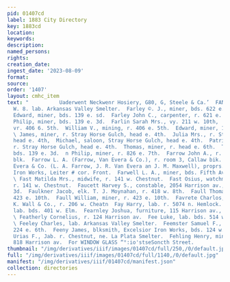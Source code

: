 ```yaml
---
pid: 01407cd
label: 1883 City Directory
key: 1883cd
location: 
keywords: 
description: 
named_persons: 
rights: 
creation_date: 
ingest_date: '2023-08-09'
format: 
source: 
order: '1407'
layout: cmhc_item
text: "          Uaderwent Neckwenr Hosiery, G80, G, Steele & Ca.’  FAN 122 BEH     Fancher
  W. 8. lab. Arkansas Valley Smelter.  Farley ©. J., miner, bds. 622 e. 5th.  Farley
  Edward, miner, bds. 139 e. sd.  Farley John C., carpenter, r. 621 e. 6th.  Farley
  Philip, miner, bds. 139 e. 3d.  Farlin Sarah Mrs., vy. 211 w. 10th,  D. M., Mrs.,
  vr. 406 6. 5th.  William V., mining, r. 406 e. 5th.  Edward, miner, 1. 218 e. Chestnut.
  \ James, miner, r. Stray Horse Gulch, head e. 4th.  Julia Mrs., r. Stray Horse Gulch,
  head e. 4th,  Michael, saloon, Stray Horse Gulch, head e. 4th.  Patrick, miner,
  r. Stray Horse Gulch, head e. 4th.  Thomas, miner, r. head e. 6th.  Thomas, miner,
  bds. 139 e. 3d.  n Philip, miner, r. 826 e. 7th.  Farrow John A., r. room 3, Callaway
  blk.  Farrow L. A. (Farrow, Van Evera & Co.), r. room 3, Callaw bik.  Farrow, Van
  Evera & Co. (L. A. Farrow, J. R. Van Evera an J. M. Maxwell), proprs. Leadville
  Iron Works, Leiter # cor. Front.  Farwell L. A., miner, bds. Fifth Avenue Hotel.
  \ Fast Matilda Mrs., midwife, r. 141 w. Chestnut.  Fast Osius, watchmkr, B. Davies,
  r. 141 w. Chestnut.  Faucett Harvey S., constable, 2054 Harrison av., r. 325 w.
  3d.  Faulkner Jacob, elk. T. J. Moynahan, r. 418 w. 8th.  Faull Thomas, miner, r.
  423 e. 10th.  Faull William, miner, r. 423 e. 10th.  Favrete Charlos, manager, D,
  K. Wall & Co., r. 206 w. Cheatn  Fay Harry, lab. r. 5074 n. Hemlock.  Fear Adolphus,
  lab. bds. 401 w. Elm.  Fearnley Joshua, furniture, 115 Harrison av., r. 304 e. 4th.
  \ Featherly Cornelius, r. 124 Harrison av.  Fee Luke, lab. bds. 514 w. Chestnut,
  \ Feeley Charles, lab. Arkansas Valley Smelter.  Feemster Samuel F., engineer, r.
  224 e. 6th.  Feeny James, blksmith, Excelsior Iron Works, bds. 124 w. 5ths  Feezer
  Urias F., Jab. r. Chestnut, ne. La Plata Smelter.  Fehling Henry, miner, r. rear
  818 Harrison av.  For WINDOW GLASS “°:io'stseSoncth Street.                "
thumbnail: "/img/derivatives/iiif/images/01407cd/full/250,/0/default.jpg"
full: "/img/derivatives/iiif/images/01407cd/full/1140,/0/default.jpg"
manifest: "/img/derivatives/iiif/01407cd/manifest.json"
collection: directories
---
```

